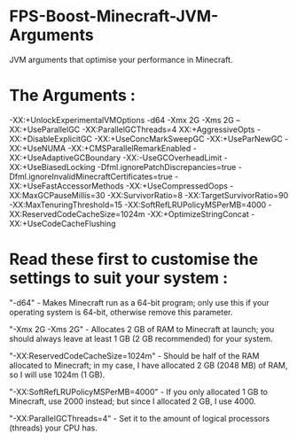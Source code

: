 # FPS-Boost-Minecraft-JVM-Arguments
JVM arguments that optimise your performance in Minecraft.

# The Arguments :
-XX:+UnlockExperimentalVMOptions -d64 -Xmx 2G -Xms 2G –XX:+UseParallelGC -XX:ParallelGCThreads=4 XX:+AggressiveOpts -XX:+DisableExplicitGC -XX:+UseConcMarkSweepGC -XX:+UseParNewGC -XX:+UseNUMA -XX:+CMSParallelRemarkEnabled -XX:+UseAdaptiveGCBoundary -XX:-UseGCOverheadLimit -XX:+UseBiasedLocking -Dfml.ignorePatchDiscrepancies=true -Dfml.ignoreInvalidMinecraftCertificates=true -XX:+UseFastAccessorMethods -XX:+UseCompressedOops -XX:MaxGCPauseMillis=30  -XX:SurvivorRatio=8 -XX:TargetSurvivorRatio=90 -XX:MaxTenuringThreshold=15 -XX:SoftRefLRUPolicyMSPerMB=4000 -XX:ReservedCodeCacheSize=1024m -XX:+OptimizeStringConcat -XX:+UseCodeCacheFlushing

# Read these first to customise the settings to suit your system :

"-d64" - Makes Minecraft run as a 64-bit program; only use this if your operating system is 64-bit, otherwise remove this parameter.

"-Xmx 2G -Xms 2G" - Allocates 2 GB of RAM to Minecraft at launch; you should always leave at least 1 GB (2 GB recommended) for your system.

"-XX:ReservedCodeCacheSize=1024m" - Should be half of the RAM allocated to Minecraft; in my case, I have allocated 2 GB (2048 MB) of RAM, so I will use 1024m (1 GB).

"-XX:SoftRefLRUPolicyMSPerMB=4000" - If you only allocated 1 GB to Minecraft, use 2000 instead; but since I allocated 2 GB, I use 4000.

"-XX:ParallelGCThreads=4" - Set it to the amount of logical processors (threads) your CPU has.
